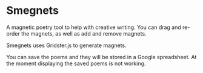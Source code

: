 <h1>Smegnets</h1>

A magnetic poetry tool to help with creative writing.
You can drag and re-order the magnets, as well as add and remove magnets.

Smegnets uses Gridster.js to generate magnets.

You can save the poems and they will be stored in a Google spreadsheet.
At the moment displaying the saved poems is not working.

